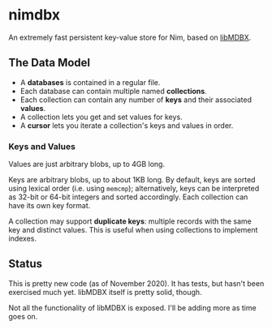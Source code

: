 # nimdbx

An extremely fast persistent key-value store for Nim, based on [libMDBX](https://github.com/erthink/libmdbx).

## The Data Model

- A **databases** is contained in a regular file.
- Each database can contain multiple named **collections**.
- Each collection can contain any number of **keys** and their associated **values**.
- A collection lets you get and set values for keys.
- A **cursor** lets you iterate a collection's keys and values in order.

### Keys and Values

Values are just arbitrary blobs, up to 4GB long.

Keys are arbitrary blobs, up to about 1KB long. By default, keys are sorted using lexical order (i.e. using `memcmp`); alternatively, keys can be interpreted as 32-bit or 64-bit integers and sorted accordingly. Each collection can have its own key format.

A collection may support **duplicate keys**: multiple records with the same key and distinct values. This is useful when using collections to implement indexes.

## Status

This is pretty new code (as of November 2020). It has tests, but hasn't been exercised much yet.
libMDBX itself is pretty solid, though.

Not all the functionality of libMDBX is exposed. I'll be adding more as time goes on.
